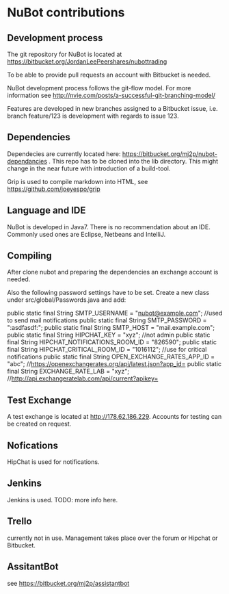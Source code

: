 # NuBot contributions

## Development process

The git repository for NuBot is located at https://bitbucket.org/JordanLeePeershares/nubottrading

To be able to provide pull requests an account with Bitbucket is needed.

NuBot development process follows the git-flow model. For more information see http://nvie.com/posts/a-successful-git-branching-model/

Features are developed in new branches assigned to a Bitbucket issue, i.e. branch feature/123 is development with regards to issue 123.

## Dependencies

Dependecies are currently located here: https://bitbucket.org/mj2p/nubot-dependancies . This repo has to be cloned into the lib directory. This might change in the near future with introduction of a build-tool.

Grip is used to compile markdown into HTML, see https://github.com/joeyespo/grip

## Language and IDE

NuBot is developed in Java7. There is no recommendation about an IDE. Commonly used ones are Eclipse, Netbeans and IntelliJ.

## Compiling

After clone nubot and preparing the dependencies an exchange account is needed.

Also the following password settings have to be set. Create a new class under src/global/Passwords.java and add:

public static final String SMTP_USERNAME = "nubot@example.com"; //used to send mail notifications
public static final String SMTP_PASSWORD = ":asdfasdf:";
public static final String SMTP_HOST = "mail.example.com";
public static final String HIPCHAT_KEY = "xyz"; //not admin
public static final String HIPCHAT_NOTIFICATIONS_ROOM_ID = "826590";
public static final String HIPCHAT_CRITICAL_ROOM_ID = "1016112"; //use for critical notifications
public static final String OPEN_EXCHANGE_RATES_APP_ID = "abc"; //https://openexchangerates.org/api/latest.json?app_id=<here>
public static final String EXCHANGE_RATE_LAB = "xyz"; //http://api.exchangeratelab.com/api/current?apikey=<here>

## Test Exchange

A test exchange is located at http://178.62.186.229. Accounts for testing can be created on request.

## Nofications

HipChat is used for notifications.

## Jenkins

Jenkins is used. TODO: more info here.

## Trello

currently not in use. Management takes place over the forum or Hipchat or Bitbucket.

## AssitantBot

see https://bitbucket.org/mj2p/assistantbot
